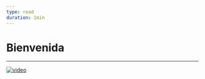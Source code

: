 ```yaml
---
type: read
duration: 1min
---
```


# Bienvenida

***

[![video](https://user-images.githubusercontent.com/12631491/223459795-f51091b0-4fda-4bdc-baad-520a66d041c4.png)](https://youtu.be/xiG3J-PtkuE)
